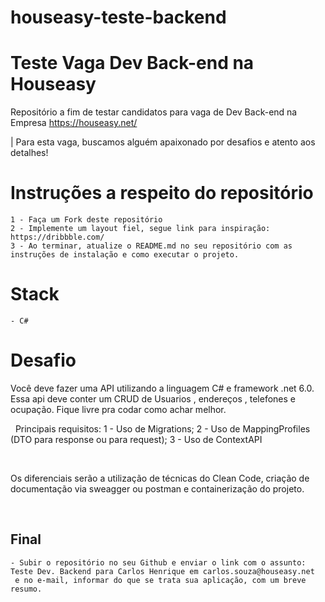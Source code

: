 # houseasy-teste-backend
# Teste Vaga Dev Back-end na Houseasy
Repositório a fim de testar candidatos para vaga de Dev Back-end na Empresa https://houseasy.net/

| Para esta vaga, buscamos alguém apaixonado por desafios e atento aos detalhes!


  # Instruções a respeito do repositório
  
    1 - Faça um Fork deste repositório
    2 - Implemente um layout fiel, segue link para inspiração: https://dribbble.com/
    3 - Ao terminar, atualize o README.md no seu repositório com as instruções de instalação e como executar o projeto.
    
    
  # Stack
    
    - C#
    
  # Desafio
  
  
  Você deve fazer uma API utilizando a linguagem C# e framework .net 6.0.
  Essa api deve conter um CRUD de Usuarios , endereços , telefones e ocupação. Fique livre pra codar como achar melhor.

 
Principais requisitos:
 1 - Uso de Migrations;
 2 - Uso de MappingProfiles (DTO para response ou para request);
 3 - Uso de ContextAPI

 

Os diferenciais serão a utilização de técnicas do Clean Code, criação de documentação via sweagger ou postman e containerização do projeto.

                
           
   ## Final
                
    - Subir o repositório no seu Github e enviar o link com o assunto: Teste Dev. Backend para Carlos Henrique em carlos.souza@houseasy.net
     e no e-mail, informar do que se trata sua aplicação, com um breve resumo.
        
        
